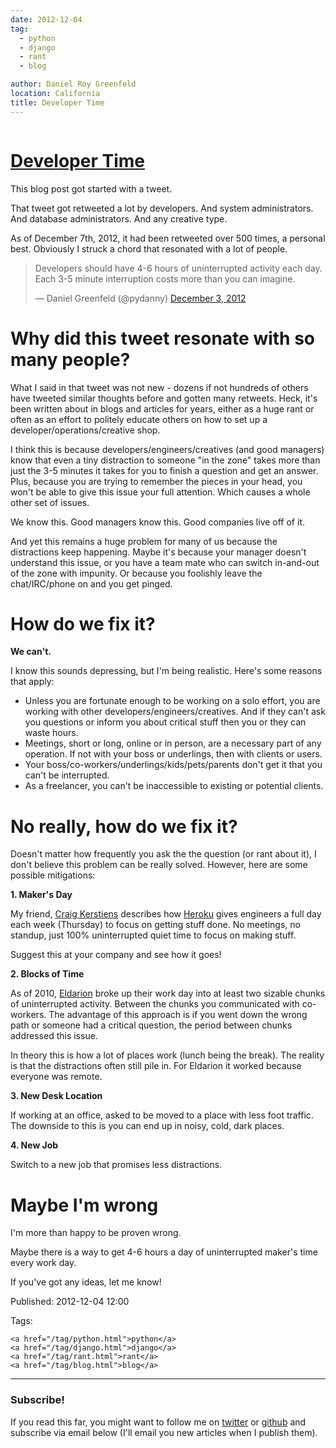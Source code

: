 ```yaml
---
date: 2012-12-04
tag:
  - python
  - django
  - rant
  - blog

author: Daniel Roy Greenfeld
location: California
title: Developer Time
---
```


<div class="twelve wide column">
  <h1 class="ui block header">
    <div class="content">
      <a href="/developer-time.html">Developer Time</a>
    </div>
  </h1>
  <p>This blog post got started with a tweet.</p>
  <p>
    That tweet got retweeted a lot by developers. And system administrators. And
    database administrators. And any creative type.
  </p>
  <p>
    As of December 7th, 2012, it had been retweeted over 500 times, a personal
    best. Obviously I struck a chord that resonated with a lot of people.
  </p>
  <blockquote class="twitter-tweet">
    <p>
      Developers should have 4-6 hours of uninterrupted activity each day. Each
      3-5 minute interruption costs more than you can imagine.
    </p>
    — Daniel Greenfeld (@pydanny)
    <a
      data-datetime="2012-12-03T19:19:44+00:00"
      href="https://twitter.com/pydanny/status/275680738773463040"
      target="_blank"
      >December 3, 2012</a
    >
  </blockquote>
  <script charset="utf-8" src="http://platform.twitter.com/widgets.js"></script>
  <h1 id="why-did-this-tweet-resonate-with-so-many-people">
    Why did this tweet resonate with so many people?
  </h1>
  <p>
    What I said in that tweet was not new - dozens if not hundreds of others
    have tweeted similar thoughts before and gotten many retweets. Heck, it's
    been written about in blogs and articles for years, either as a huge rant or
    often as an effort to politely educate others on how to set up a
    developer/operations/creative shop.
  </p>
  <p>
    I think this is because developers/engineers/creatives (and good managers)
    know that even a tiny distraction to someone "in the zone" takes more than
    just the 3-5 minutes it takes for you to finish a question and get an
    answer. Plus, because you are trying to remember the pieces in your head,
    you won't be able to give this issue your full attention. Which causes a
    whole other set of issues.
  </p>
  <p>We know this. Good managers know this. Good companies live off of it.</p>
  <p>
    And yet this remains a huge problem for many of us because the distractions
    keep happening. Maybe it's because your manager doesn't understand this
    issue, or you have a team mate who can switch in-and-out of the zone with
    impunity. Or because you foolishly leave the chat/IRC/phone on and you get
    pinged.
  </p>
  <h1 id="how-do-we-fix-it">How do we fix it?</h1>
  <p><strong>We can't.</strong></p>
  <p>
    I know this sounds depressing, but I'm being realistic. Here's some reasons
    that apply:
  </p>
  <ul>
    <li>
      Unless you are fortunate enough to be working on a solo effort, you are
      working with other developers/engineers/creatives. And if they can't ask
      you questions or inform you about critical stuff then you or they can
      waste hours.
    </li>
    <li>
      Meetings, short or long, online or in person, are a necessary part of any
      operation. If not with your boss or underlings, then with clients or
      users.
    </li>
    <li>
      Your boss/co-workers/underlings/kids/pets/parents don't get it that you
      can't be interrupted.
    </li>
    <li>
      As a freelancer, you can't be inaccessible to existing or potential
      clients.
    </li>
  </ul>
  <h1 id="no-really-how-do-we-fix-it">No really, how do we fix it?</h1>
  <p>
    Doesn't matter how frequently you ask the the question (or rant about it), I
    don't believe this problem can be really solved. However, here are some
    possible mitigations:
  </p>
  <p><strong>1. Maker's Day</strong></p>
  <p>
    My friend,
    <a
      href="http://craigkerstiens.com/2011/11/07/how-heroku-works-maker-day/"
      target="_blank"
      >Craig Kerstiens</a
    >
    describes how <a href="http://heroku.com" target="_blank">Heroku</a> gives
    engineers a full day each week (Thursday) to focus on getting stuff done. No
    meetings, no standup, just 100% uninterrupted quiet time to focus on making
    stuff.
  </p>
  <p>Suggest this at your company and see how it goes!</p>
  <p><strong>2. Blocks of Time</strong></p>
  <p>
    As of 2010, <a href="http://eldarion.com" target="_blank">Eldarion</a> broke
    up their work day into at least two sizable chunks of uninterrupted
    activity. Between the chunks you communicated with co-workers. The advantage
    of this approach is if you went down the wrong path or someone had a
    critical question, the period between chunks addressed this issue.
  </p>
  <p>
    In theory this is how a lot of places work (lunch being the break). The
    reality is that the distractions often still pile in. For Eldarion it worked
    because everyone was remote.
  </p>
  <p><strong>3. New Desk Location</strong></p>
  <p>
    If working at an office, asked to be moved to a place with less foot
    traffic. The downside to this is you can end up in noisy, cold, dark places.
  </p>
  <p><strong>4. New Job</strong></p>
  <p>Switch to a new job that promises less distractions.</p>
  <h1 id="maybe-im-wrong">Maybe I'm wrong</h1>
  <p>I'm more than happy to be proven wrong.</p>
  <p>
    Maybe there is a way to get 4-6 hours a day of uninterrupted maker's time
    every work day.
  </p>
  <p>If you've got any ideas, let me know!</p>
  <p>Published: 2012-12-04 12:00</p>
  <p>
    Tags:

    <a href="/tag/python.html">python</a>
    <a href="/tag/django.html">django</a>
    <a href="/tag/rant.html">rant</a>
    <a href="/tag/blog.html">blog</a>
  </p>
  <hr />
  <h3 class="ui header">Subscribe!</h3>
  <p>
    If you read this far, you might want to follow me on
    <a href="https://twitter.com/pydanny">twitter</a> or
    <a href="https://github.com/pydanny">github</a> and subscribe via email
    below (I'll email you new articles when I publish them).
  </p>
   
</div>
